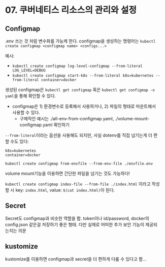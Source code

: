 # 07. 쿠버네티스 리소스의 관리와 설정

## Configmap

.env 쓰는 것 처럼 변수화를 가능케 한다.
configmap을 생성하는 명령어는 `kubectl create configmap <configmap name> <configs...>`

예시: 
* `kubectl create configmap log-level-configmap --from-literal LOG_LEVEL=DEBUG`
* `kubectl create configmap start-k8s --from-literal k8s=kubernetes --from-literal container=docker`

생성된 configmap은 `kubectl get configmap` 혹은 `kubectl get configmap -o yaml`을 통해 확인할 수 있다.

* configmap은 1) 환경변수로 등록해서 사용하거나, 2) 파일의 형태로 마운트해서 사용할 수 있다.
    * 구체적인 예시는 ./all-env-from-configmap.yaml, ./volume-mount-configmap.yaml 확인하기


`--from-literal`이라는 옵션을 사용해도 되지만, 사실 dotenv를 직접 넘기는게 더 편할 수도 있다:

```env
k8s=kubernetes
container=docker
```
`kubectl create configmap from-envfile --from-env-file ./envfile.env`

volume mount기능을 이용하면 간단한 파일을 넘기는 것도 가능하다!


`kubectl create configmap index-file --from-file ./index.html` 이라고 작성할 시 key: `index.html`, value: `$(cat index.html)`이 된다.


## Secret

Secret도 configmap과 비슷한 역할을 함.
token이나 id/password, docker의 config.json 같은걸 저장하기 좋은 형태.
다만 실제로 어떠한 추가 보안 기능이 제공되는지는 의문

## kustomize

kustomize를 이용하면 configmap과 secret을 더 편하게 다룰 수 있다고 함...
